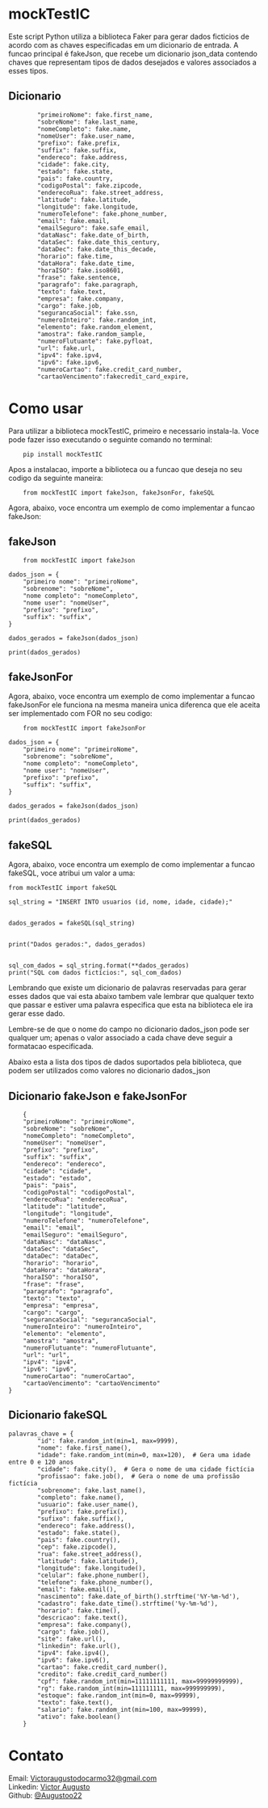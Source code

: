 
# mockTestIC
Este script Python utiliza a biblioteca Faker para gerar dados ficticios de acordo com as chaves especificadas em um dicionario de entrada. A funcao principal é fakeJson, que recebe um dicionario json_data contendo chaves que representam tipos de dados desejados e valores associados a esses tipos.



## Dicionario
``` 
        "primeiroNome": fake.first_name,
        "sobreNome": fake.last_name,
        "nomeCompleto": fake.name,
        "nomeUser": fake.user_name,
        "prefixo": fake.prefix,
        "suffix": fake.suffix,
        "endereco": fake.address,
        "cidade": fake.city,
        "estado": fake.state,
        "pais": fake.country,
        "codigoPostal": fake.zipcode,
        "enderecoRua": fake.street_address,
        "latitude": fake.latitude,
        "longitude": fake.longitude,
        "numeroTelefone": fake.phone_number,
        "email": fake.email,
        "emailSeguro": fake.safe_email,
        "dataNasc": fake.date_of_birth,
        "dataSec": fake.date_this_century,
        "dataDec": fake.date_this_decade,
        "horario": fake.time,
        "dataHora": fake.date_time,
        "horaISO": fake.iso8601,
        "frase": fake.sentence,
        "paragrafo": fake.paragraph,
        "texto": fake.text,
        "empresa": fake.company,
        "cargo": fake.job,
        "segurancaSocial": fake.ssn,
        "numeroInteiro": fake.random_int,
        "elemento": fake.random_element,
        "amostra": fake.random_sample,
        "numeroFlutuante": fake.pyfloat,
        "url": fake.url,
        "ipv4": fake.ipv4,
        "ipv6": fake.ipv6,
        "numeroCartao": fake.credit_card_number,
        "cartaoVencimento":fakecredit_card_expire, 
 ```
# Como usar

Para utilizar a biblioteca mockTestIC, primeiro e necessario instala-la. Voce pode fazer isso executando o seguinte comando no terminal: 

``` 
    pip install mockTestIC
```

Apos a instalacao, importe a biblioteca ou a funcao que deseja no seu codigo da seguinte maneira:

``` 
    from mockTestIC import fakeJson, fakeJsonFor, fakeSQL
```

Agora, abaixo, voce encontra um exemplo de como implementar a funcao fakeJson:

## fakeJson

```
    from mockTestIC import fakeJson  

dados_json = {
    "primeiro nome": "primeiroNome",
    "sobrenome": "sobreNome",
    "nome completo": "nomeCompleto",
    "nome user": "nomeUser",
    "prefixo": "prefixo",
    "suffix": "suffix",
}

dados_gerados = fakeJson(dados_json)

print(dados_gerados)

```
## fakeJsonFor

Agora, abaixo, voce encontra um exemplo de como implementar a funcao fakeJsonFor ele funciona na mesma maneira unica diferenca que ele aceita ser implementado com FOR no seu codigo:

```
    from mockTestIC import fakeJsonFor  

dados_json = {
    "primeiro nome": "primeiroNome",
    "sobrenome": "sobreNome",
    "nome completo": "nomeCompleto",
    "nome user": "nomeUser",
    "prefixo": "prefixo",
    "suffix": "suffix",
}

dados_gerados = fakeJson(dados_json)

print(dados_gerados)

```
## fakeSQL
Agora, abaixo, voce encontra um exemplo de como implementar a funcao fakeSQL, voce atribui um valor a uma:

```
from mockTestIC import fakeSQL  

sql_string = "INSERT INTO usuarios (id, nome, idade, cidade);"


dados_gerados = fakeSQL(sql_string)


print("Dados gerados:", dados_gerados)


sql_com_dados = sql_string.format(**dados_gerados)
print("SQL com dados fictícios:", sql_com_dados)
```
Lembrando que existe um dicionario de palavras reservadas para gerar esses dados que vai esta abaixo tambem vale lembrar que qualquer texto que passar e estiver uma palavra especifica que esta na biblioteca ele ira gerar esse dado.


Lembre-se de que o nome do campo no dicionario dados_json pode ser qualquer um; apenas o valor associado a cada chave deve seguir a formatacao especificada.

Abaixo esta a lista dos tipos de dados suportados pela biblioteca, que podem ser utilizados como valores no dicionario dados_json

## Dicionario fakeJson e fakeJsonFor
```
    {
    "primeiroNome": "primeiroNome",
    "sobreNome": "sobreNome",
    "nomeCompleto": "nomeCompleto",
    "nomeUser": "nomeUser",
    "prefixo": "prefixo",
    "suffix": "suffix",
    "endereco": "endereco",
    "cidade": "cidade",
    "estado": "estado",
    "pais": "pais",
    "codigoPostal": "codigoPostal",
    "enderecoRua": "enderecoRua",
    "latitude": "latitude",
    "longitude": "longitude",
    "numeroTelefone": "numeroTelefone",
    "email": "email",
    "emailSeguro": "emailSeguro",
    "dataNasc": "dataNasc",
    "dataSec": "dataSec",
    "dataDec": "dataDec",
    "horario": "horario",
    "dataHora": "dataHora",
    "horaISO": "horaISO",
    "frase": "frase",
    "paragrafo": "paragrafo",
    "texto": "texto",
    "empresa": "empresa",
    "cargo": "cargo",
    "segurancaSocial": "segurancaSocial",
    "numeroInteiro": "numeroInteiro",
    "elemento": "elemento",
    "amostra": "amostra",
    "numeroFlutuante": "numeroFlutuante",
    "url": "url",
    "ipv4": "ipv4",
    "ipv6": "ipv6",
    "numeroCartao": "numeroCartao",
    "cartaoVencimento": "cartaoVencimento"
}
```

## Dicionario fakeSQL

```
palavras_chave = {
        "id": fake.random_int(min=1, max=9999),
        "nome": fake.first_name(),
        "idade": fake.random_int(min=0, max=120),  # Gera uma idade entre 0 e 120 anos
        "cidade": fake.city(),  # Gera o nome de uma cidade fictícia
        "profissao": fake.job(),  # Gera o nome de uma profissão fictícia
        "sobrenome": fake.last_name(),
        "completo": fake.name(),
        "usuario": fake.user_name(),
        "prefixo": fake.prefix(),
        "sufixo": fake.suffix(),
        "endereco": fake.address(),
        "estado": fake.state(),
        "pais": fake.country(),
        "cep": fake.zipcode(),
        "rua": fake.street_address(),
        "latitude": fake.latitude(),
        "longitude": fake.longitude(),
        "celular": fake.phone_number(),
        "telefone": fake.phone_number(),
        "email": fake.email(),
        "nascimento": fake.date_of_birth().strftime('%Y-%m-%d'), 
        "cadastro": fake.date_time().strftime('%y-%m-%d'),
        "horario": fake.time(),
        "descricao": fake.text(),
        "empresa": fake.company(),
        "cargo": fake.job(),
        "site": fake.url(),
        "linkedin": fake.url(),
        "ipv4": fake.ipv4(),
        "ipv6": fake.ipv6(),
        "cartao": fake.credit_card_number(),
        "credito": fake.credit_card_number()
        "cpf": fake.random_int(min=11111111111, max=99999999999),
        "rg": fake.random_int(min=111111111, max=999999999),
        "estoque": fake.random_int(min=0, max=99999),
        "texto": fake.text(),
        "salario": fake.random_int(min=100, max=99999),
        "ativo": fake.boolean()
    }
```


# Contato

Email: Victoraugustodocarmo32@gmail.com<br> 
Linkedin: [Victor Augusto](https://www.linkedin.com/in/victor-augusto-2b01a71a6/)<br>
Github: [@Augustoo22](https://github.com/Augustoo22)<br>
